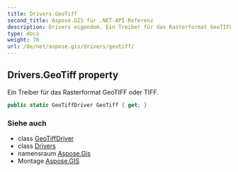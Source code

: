 ```yaml
---
title: Drivers.GeoTiff
second_title: Aspose.GIS für .NET-API-Referenz
description: Drivers eigendom. Ein Treiber für das Rasterformat GeoTIFF oder TIFF.
type: docs
weight: 70
url: /de/net/aspose.gis/drivers/geotiff/
---
```

## Drivers.GeoTiff property

Ein Treiber für das Rasterformat GeoTIFF oder TIFF.

```csharp
public static GeoTiffDriver GeoTiff { get; }
```

### Siehe auch

* class [GeoTiffDriver](../../../aspose.gis.formats.geotiff/geotiffdriver/)
* class [Drivers](../)
* namensraum [Aspose.Gis](../../drivers/)
* Montage [Aspose.GIS](../../../)


